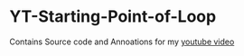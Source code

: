 # YT-Starting-Point-of-Loop
Contains Source code and Annoations for my [youtube video](https://youtu.be/z3KvwT6YM_Q)
